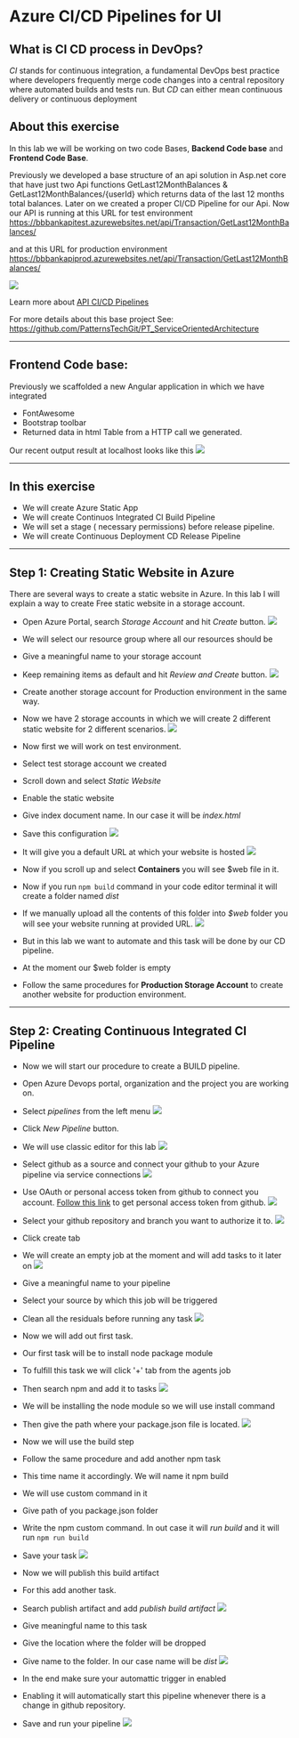 # Azure CI/CD Pipelines for UI 

## What is CI CD process in DevOps?

*CI* stands for continuous integration, a fundamental DevOps best practice where developers frequently merge code changes into a central repository where automated builds and tests run. But *CD* can either mean continuous delivery or continuous deployment

## About this exercise

In this lab we will be working on two code Bases, **Backend Code base** and **Frontend Code Base**. 

Previously we developed a base structure of an api solution in Asp.net core that have just two Api functions GetLast12MonthBalances & GetLast12MonthBalances/{userId} which returns data of the last 12 months total balances.
Later on we created a proper CI/CD Pipeline for our Api. Now our API is running at this URL for test environment https://bbbankapitest.azurewebsites.net/api/Transaction/GetLast12MonthBalances/

and at this URL for production environment 
https://bbbankapiprod.azurewebsites.net/api/Transaction/GetLast12MonthBalances/

![](/BBBank_UI/src/assets/images/5.png)

Learn more about [API CI/CD Pipelines](https://github.com/PatternsTechGit/PT_CI-CD_Azure_Pipelines_for_API) 


For more details about this base project See: https://github.com/PatternsTechGit/PT_ServiceOrientedArchitecture

------------------
## Frontend Code base:

Previously we scaffolded a new Angular application in which we have integrated

- FontAwesome
- Bootstrap toolbar
- Returned data in html Table from a HTTP call we generated. 

Our recent output result at localhost looks like this
![](/BBBank_UI/src/assets/images/6.png)

---------------------

## In this exercise
- We will create Azure Static App
- We will create Continuos Integrated CI Build Pipeline
- We will set a stage ( necessary permissions) before release pipeline.
- We will create Continuous Deployment CD Release Pipeline
---------------

## Step 1: Creating Static Website in Azure

There are several ways to create a static website in Azure. In this lab I will explain a way to create Free static website in a storage account.

- Open Azure Portal, search *Storage Account* and hit *Create* button. 
![](/BBBank_UI/src/assets/images/7.png)

- We will select our resource group where all our resources should be
- Give a meaningful name to your storage account 
- Keep remaining items as default and hit *Review and Create* button.
![](/BBBank_UI/src/assets/images/8.png)

- Create another storage account for Production environment in the same way.
- Now we have 2 storage accounts in which we will create 2 different static website for 2 different scenarios.
![](/BBBank_UI/src/assets/images/9.png)

- Now first we will work on test environment. 
- Select test storage account we created
- Scroll down and select *Static Website*
- Enable the static website
- Give index document name. In our case it will be *index.html*
- Save this configuration
![](/BBBank_UI/src/assets/images/10.png)

- It will give you a default URL at which your website is hosted
![](/BBBank_UI/src/assets/images/13.png)

- Now if you scroll up and select **Containers** you will see $web file in it.
- Now if you run `npm build` command in your code editor terminal it will create a folder named *dist*
- If we manually upload all the contents of this folder into *$web* folder you will see your website running at provided URL. 
![](/BBBank_UI/src/assets/images/12.png)

- But in this lab we want to automate and this task will be done by our CD pipeline.
- At the moment our $web folder is empty
- Follow the same procedures for **Production Storage Account** to create another website for production environment. 

------------------

## Step 2: Creating Continuous Integrated CI Pipeline

- Now we will start our procedure to create a BUILD pipeline. 
- Open Azure Devops portal, organization and the project you are working on.
- Select *pipelines* from the left menu
![](/BBBank_UI/src/assets/images/14.png)

- Click *New Pipeline* button. 
- We will use classic editor for this lab
![](/BBBank_UI/src/assets/images/15.png)

- Select github as a source and connect your github to your Azure pipeline via service connections 
![](/BBBank_UI/src/assets/images/16.png)

- Use OAuth or personal access token from github to connect you account. [Follow this link](https://docs.github.com/en/authentication/keeping-your-account-and-data-secure/creating-a-personal-access-token) to get personal access token from github. 
![](/BBBank_UI/src/assets/images/17.png)

- Select your github repository and branch you want to authorize it to. 
![](/BBBank_UI/src/assets/images/19.png)
- Click create tab

- We will create an empty job at the moment and will add tasks to it later on
![](/BBBank_UI/src/assets/images/20.png)

- Give a meaningful name to your pipeline 
- Select your source by which this job will be triggered 
- Clean all the residuals before running any task
![](/BBBank_UI/src/assets/images/21.png)

- Now we will add out first task.
- Our first task will be to install node package module
- To fulfill this task we will click '+' tab from the agents job
- Then search npm and add it to tasks
![](/BBBank_UI/src/assets/images/22.png)

- We will be installing the node module so we will use install command
- Then give the path where your package.json file is located.
![](/BBBank_UI/src/assets/images/23.png)

- Now we will use the build step
- Follow the same procedure and add another npm task
- This time name it accordingly. We will name it npm build
- We will use custom command in it
- Give path of you package.json folder
- Write the npm custom command. In out case it will *run build* and it will run `npm run build` 
- Save your task
![](/BBBank_UI/src/assets/images/24.png)

- Now we will publish this build artifact 
- For this add another task.
- Search publish artifact and add *publish build artifact*
![](/BBBank_UI/src/assets/images/25.png)

- Give meaningful name to this task
- Give the location where the folder will be dropped
- Give name to the folder. In our case name will be *dist*
![](/BBBank_UI/src/assets/images/26.png)

- In the end make sure your automattic trigger in enabled 
- Enabling it will automatically start this pipeline whenever there is a change in github repository.
- Save and run your pipeline
![](/BBBank_UI/src/assets/images/27.png)
